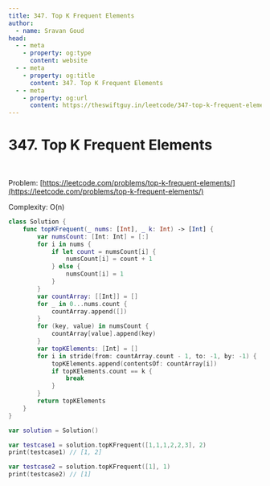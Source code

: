 ```yaml
---
title: 347. Top K Frequent Elements
author:
  - name: Sravan Goud
head:
  - - meta
    - property: og:type
      content: website
  - - meta
    - property: og:title
      content: 347. Top K Frequent Elements
  - - meta
    - property: og:url
      content: https://theswiftguy.in/leetcode/347-top-k-frequent-elements
---
```


# 347. Top K Frequent Elements

<br/>

Problem: [https://leetcode.com/problems/top-k-frequent-elements/](https://leetcode.com/problems/top-k-frequent-elements/)

Complexity: O(n)

```swift
class Solution {
    func topKFrequent(_ nums: [Int], _ k: Int) -> [Int] {
        var numsCount: [Int: Int] = [:]
        for i in nums {
            if let count = numsCount[i] {
                numsCount[i] = count + 1
            } else {
                numsCount[i] = 1
            }
        }
        var countArray: [[Int]] = []
        for _ in 0...nums.count {
            countArray.append([])
        }
        for (key, value) in numsCount {
            countArray[value].append(key)
        }
        var topKElements: [Int] = []
        for i in stride(from: countArray.count - 1, to: -1, by: -1) {
            topKElements.append(contentsOf: countArray[i])
            if topKElements.count == k {
                break
            }
        }
        return topKElements
    }
}

var solution = Solution()

var testcase1 = solution.topKFrequent([1,1,1,2,2,3], 2)
print(testcase1) // [1, 2]

var testcase2 = solution.topKFrequent([1], 1)
print(testcase2) // [1]
```